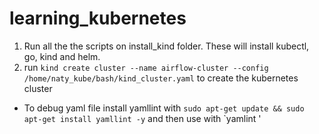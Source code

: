 # learning_kubernetes

1. Run all the the scripts on install_kind folder. These will install kubectl, go, kind and helm.
2. run `kind create cluster --name airflow-cluster --config /home/naty_kube/bash/kind_cluster.yaml` to create the kubernetes cluster
- To debug yaml file install yamllint with `sudo apt-get update && sudo apt-get install yamllint -y` and then use with `yamlint <filename>'